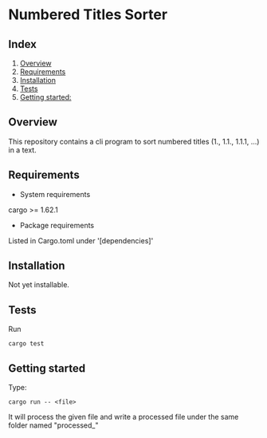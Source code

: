 # Numbered Titles Sorter

## Index

1. [Overview](#overview)
2. [Requirements](#requirements)
3. [Installation](#installation)
4. [Tests](#tests)
5. [Getting started:](#getting_started)

## <a name="overview">Overview</a>

This repository contains a cli program to sort numbered titles (1., 1.1., 1.1.1, ...) in a text.

## <a name="requirements">Requirements</a>

- System requirements

cargo >= 1.62.1

- Package requirements

Listed in Cargo.toml under '[dependencies]'

## <a name="installation">Installation</a>

Not yet installable.

## <a name="tests">Tests</a>

Run

```
cargo test
```

## <a name="getting_started">Getting started</a>

Type:

```
cargo run -- <file>
```

It will process the given file and write a processed file under the same folder named "processed\_<file>"
